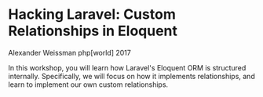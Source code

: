# Hacking Laravel: Custom Relationships in Eloquent

Alexander Weissman
php[world] 2017

In this workshop, you will learn how Laravel's Eloquent ORM is structured internally.  Specifically, we will focus on how it implements relationships, and learn to implement our own custom relationships.
